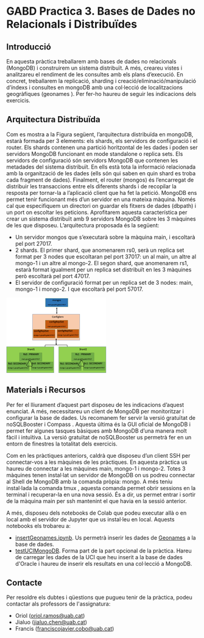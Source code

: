 # GABD Practica 3. Bases de Dades no Relacionals i Distribuïdes
## Introducció
En aquesta pràctica treballarem amb bases de dades no relacionals (MongoDB) i construirem un sistema distribuït. A més, creareu vistes i analitzareu el rendiment de les consultes amb els plans d’execució. En concret, treballarem la replicació, sharding i  creació/eliminació/manipulació d’índexs i consultes en mongoDB amb una col·lecció de localitzacions geogràfiques (geonames ). Per fer-ho haureu de seguir les indicacions dels exercicis. 

## Arquitectura Distribuïda
Com es mostra a la Figura següent, l’arquitectura distribuïda en mongoDB, estarà formada per 3 elements: els shards, els servidors de configuració i el router. Els shards contenen una partició horitzontal de les dades i poden ser servidors MongoDB funcionant en mode standalone o replica sets. Els servidors de configuració són servidors MongoDB que contenen les metadades del sistema distribuït. En ells està tota la informació relacionada amb la organització de les dades (ells són qui saben en quin shard es troba cada fragment de dades). Finalment, el router (mongos) és l’encarregat de distribuir les transaccions entre els diferents shards i de recopilar la resposta per tornar-la a l’aplicació client que ha fet la petició.
MongoDB ens permet tenir funcionant més d’un servidor en una mateixa màquina. Només cal que especifiquem un directori on guardar els fitxers de dades (dbpath) i un port on escoltar les peticions. Aprofitarem aquesta característica per crear un sistema distribuït amb 9 servidors MongoDB sobre les 3 màquines de les que disposeu. L’arquitectura proposada és la següent: 
-	Un servidor mongos que s’executarà sobre la màquina main, i escoltarà pel port 27017.
-	2 shards. El primer shard, que anomenarem rs0, serà un replica set format per 3 nodes que escoltaran pel port 37017: un al main, un altre al mongo-1 i un altre al mongo-2. El segon shard, que anomenarem rs1, estarà format igualment per un replica set distribuït en les 3 màquines però escoltarà pel port 47017.
-	El servidor de configuració format per un replica set de 3 nodes: main, mongo-1 i mongo-2. I que escoltarà pel port 57017.

![Figura 1. Arquitectura del Sistema Distribuït](https://github.com/DCC-UAB/GABD_Practica_3/blob/master/images/arquitectura.png)

## Materials i Recursos
Per fer el lliurament d’aquest part disposeu de les indicacions d’aquest enunciat. A més, necessitareu un client de MongoDB per monitoritzar i configurar la base de dades. Us recomanem fer servir la versió gratuïtat de noSQLBooster  i Compass . Aquesta última és la GUI oficial de MongoDB i permet fer algunes tasques bàsiques amb MongoDB d’una manera molt fàcil i intuïtiva. La versió gratuïtat de noSQLBooster us permetrà fer en un entorn de finestres la totalitat dels exercicis.

Com en les pràctiques anteriors, caldrà que disposeu d’un client SSH per connectar-vos a les màquines de les pràctiques. En aquesta pràctica us haureu de connectar a les màquines main, mongo-1 i mongo-2. Totes 3 màquines tenen instal·lat un servidor de MongoDB on us podreu connectar al Shell de MongoDB amb la comanda pròpia: mongo. A més teniu instal·lada la comanda tmux , aquesta comanda permet obrir sessions en la terminal i recuperar-la en una nova sessió. És a dir, us permet entrar i sortir de la màquina main per ssh mantenint el que havia en la sessió anterior.

A més, disposeu dels notebooks de Colab que podeu executar allà o en local amb el servidor de Jupyter que us instal·leu en local. Aquests notebooks els trobareu a:
- [insertGeonames.ipynb](src/insertGeonames.ipynb). Us permetrà inserir les dades de [Geonames](http://download.geonames.org/export/dump/) a la base de dades.
- [testUCIMongoDB](src/testUCIMongoDB.ipynb). Forma part de la part opcional de la pràctica. Hareu de carregar les dades de la UCI que heu inserit a la base de dades d'Oracle i haureu de inserir els resultats en una col·lecció a MongoDB.

## Contacte
Per resoldre els dubtes i qüestions que pugueu tenir de la pràctica, podeu contactar als professors de l'assignatura:
- Oriol (oriol.ramos@uab.cat)
- Jialuo (jialuo.chen@uab.cat)
- Francis (franciscojavier.cobo@uab.cat)
